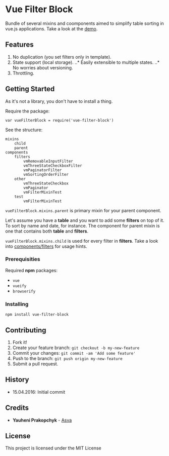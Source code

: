# Vue Filter Block
Bundle of several mixins and coomponents aimed to simplify
table sorting in vue.js applications. Take a look at the [demo](asva.by/vue-filter-block/demo-page.html).

## Features
1. No duplication (you set filters only in template).
2. State support (local storage).
..* Easily extensible to multiple states.
..* No worries about versioning.
3. Throttling.

## Getting Started
As it's not a library, you don't have to install a thing.

Require the package:
```
var vueFilterBlock = require('vue-filter-block')
```
See the structure:
```
mixins
    child
    parent
components
    filters
        vmRemovableInputFilter
        vmThreeStateCheckboxFilter
        vmPaginatorFilter
        vmSortingOrderFilter
    other
        vmThreeStateCheckbox
        vmPaginator
        vmFilterMixinTest
    test
        vmFilterMixinTest
```

`vueFilterBlock.mixins.parent` is primary mixin for your parent
component.

Let's assume you have a **table** and you want to add
some **filters** on top of it. To sort by name and date, for instance.
The component for parent mixin is one that contains
both **table** and **filters**.

`vueFilterBlock.mixins.child` is used for every filter in **filters**.
Take a look into [components/filters](components/filters) for usage hints.

### Prerequisities
Required **npm** packages:
* `vue`
* `vueify`
* `browserify`

### Installing
```
npm install vue-filter-block
```

## Contributing
1. Fork it!
2. Create your feature branch: `git checkout -b my-new-feature`
3. Commit your changes: `git commit -am 'Add some feature'`
4. Push to the branch: `git push origin my-new-feature`
5. Submit a pull request.

## History
* 15.04.2016: Initial commit

## Credits
* **Yauheni Prakopchyk** - [Asva](https://github.com/Asvae)

## License
This project is licensed under the MIT License